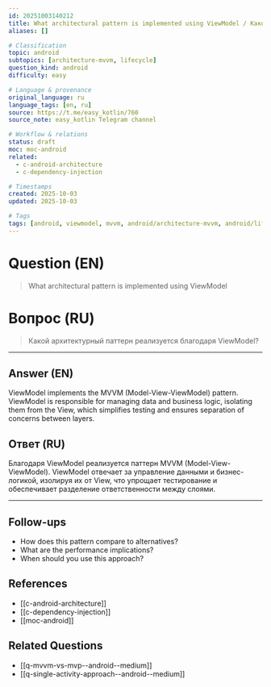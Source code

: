 ```yaml
---
id: 20251003140212
title: What architectural pattern is implemented using ViewModel / Какой архитектурный паттерн реализуется благодаря ViewModel?
aliases: []

# Classification
topic: android
subtopics: [architecture-mvvm, lifecycle]
question_kind: android
difficulty: easy

# Language & provenance
original_language: ru
language_tags: [en, ru]
source: https://t.me/easy_kotlin/760
source_note: easy_kotlin Telegram channel

# Workflow & relations
status: draft
moc: moc-android
related:
  - c-android-architecture
  - c-dependency-injection

# Timestamps
created: 2025-10-03
updated: 2025-10-03

# Tags
tags: [android, viewmodel, mvvm, android/architecture-mvvm, android/lifecycle, difficulty/easy, easy_kotlin, lang/ru, platform/android]
---
```


# Question (EN)
> What architectural pattern is implemented using ViewModel

# Вопрос (RU)
> Какой архитектурный паттерн реализуется благодаря ViewModel?

---

## Answer (EN)

ViewModel implements the MVVM (Model-View-ViewModel) pattern. ViewModel is responsible for managing data and business logic, isolating them from the View, which simplifies testing and ensures separation of concerns between layers.

## Ответ (RU)

Благодаря ViewModel реализуется паттерн MVVM (Model-View-ViewModel). ViewModel отвечает за управление данными и бизнес-логикой, изолируя их от View, что упрощает тестирование и обеспечивает разделение ответственности между слоями.

---

## Follow-ups
- How does this pattern compare to alternatives?
- What are the performance implications?
- When should you use this approach?

## References
- [[c-android-architecture]]
- [[c-dependency-injection]]
- [[moc-android]]

## Related Questions
- [[q-mvvm-vs-mvp--android--medium]]
- [[q-single-activity-approach--android--medium]]
